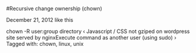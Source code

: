 #Recursive change ownership (chown)

December 21, 2012
like this

chown -R user:group directory
‹ Javascript / CSS not gziped on wordpress site served by nginxExecute command as another user (using sudo) ›
Tagged with: chown, linux, unix